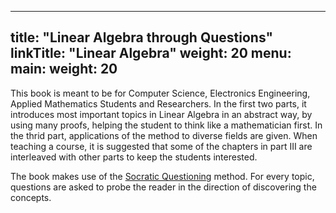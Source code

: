
---
title: "Linear Algebra through Questions"
linkTitle: "Linear Algebra"
weight: 20
menu:
  main:
    weight: 20
---
This book is meant to be for Computer Science, Electronics Engineering, Applied Mathematics Students and Researchers. In the first two parts, it introduces most important topics in Linear Algebra in an abstract way, by using many proofs, helping the student to think like a mathematician first. In the thrid part, applications of the method to diverse fields are given. When teaching a course, it is suggested that some of the chapters in part III are interleaved with other parts to keep the students interested.  

The book makes use of the [Socratic Questioning](https://en.wikipedia.org/wiki/Socratic_questioning) method. For every topic, questions are asked to probe the reader in the direction of discovering the concepts.